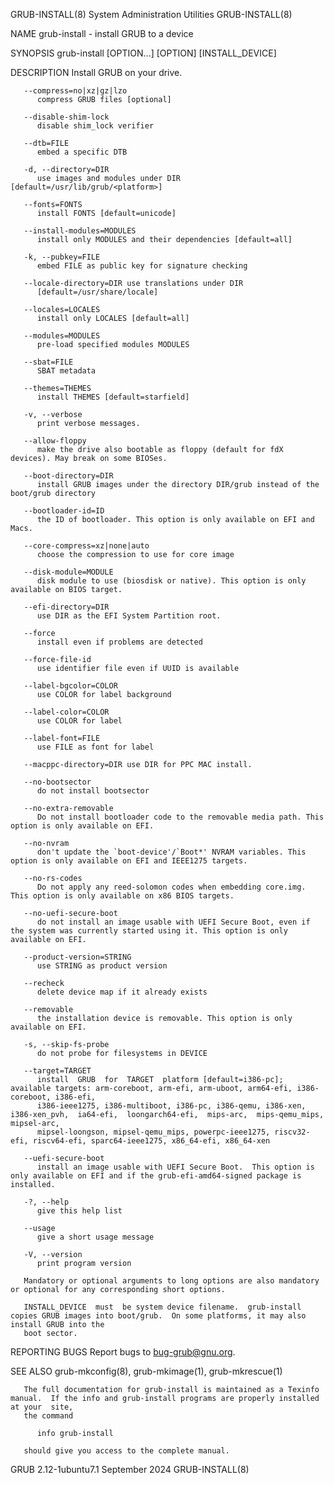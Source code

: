 GRUB-INSTALL(8)							System Administration Utilities						       GRUB-INSTALL(8)

NAME
       grub-install - install GRUB to a device

SYNOPSIS
       grub-install [OPTION...] [OPTION] [INSTALL_DEVICE]

DESCRIPTION
       Install GRUB on your drive.

       --compress=no|xz|gz|lzo
	      compress GRUB files [optional]

       --disable-shim-lock
	      disable shim_lock verifier

       --dtb=FILE
	      embed a specific DTB

       -d, --directory=DIR
	      use images and modules under DIR [default=/usr/lib/grub/<platform>]

       --fonts=FONTS
	      install FONTS [default=unicode]

       --install-modules=MODULES
	      install only MODULES and their dependencies [default=all]

       -k, --pubkey=FILE
	      embed FILE as public key for signature checking

       --locale-directory=DIR use translations under DIR
	      [default=/usr/share/locale]

       --locales=LOCALES
	      install only LOCALES [default=all]

       --modules=MODULES
	      pre-load specified modules MODULES

       --sbat=FILE
	      SBAT metadata

       --themes=THEMES
	      install THEMES [default=starfield]

       -v, --verbose
	      print verbose messages.

       --allow-floppy
	      make the drive also bootable as floppy (default for fdX devices). May break on some BIOSes.

       --boot-directory=DIR
	      install GRUB images under the directory DIR/grub instead of the boot/grub directory

       --bootloader-id=ID
	      the ID of bootloader. This option is only available on EFI and Macs.

       --core-compress=xz|none|auto
	      choose the compression to use for core image

       --disk-module=MODULE
	      disk module to use (biosdisk or native). This option is only available on BIOS target.

       --efi-directory=DIR
	      use DIR as the EFI System Partition root.

       --force
	      install even if problems are detected

       --force-file-id
	      use identifier file even if UUID is available

       --label-bgcolor=COLOR
	      use COLOR for label background

       --label-color=COLOR
	      use COLOR for label

       --label-font=FILE
	      use FILE as font for label

       --macppc-directory=DIR use DIR for PPC MAC install.

       --no-bootsector
	      do not install bootsector

       --no-extra-removable
	      Do not install bootloader code to the removable media path. This option is only available on EFI.

       --no-nvram
	      don't update the `boot-device'/`Boot*' NVRAM variables. This option is only available on EFI and IEEE1275 targets.

       --no-rs-codes
	      Do not apply any reed-solomon codes when embedding core.img. This option is only available on x86 BIOS targets.

       --no-uefi-secure-boot
	      do not install an image usable with UEFI Secure Boot, even if the system was currently started using it. This option is only available on EFI.

       --product-version=STRING
	      use STRING as product version

       --recheck
	      delete device map if it already exists

       --removable
	      the installation device is removable. This option is only available on EFI.

       -s, --skip-fs-probe
	      do not probe for filesystems in DEVICE

       --target=TARGET
	      install  GRUB  for  TARGET  platform [default=i386-pc]; available targets: arm-coreboot, arm-efi, arm-uboot, arm64-efi, i386-coreboot, i386-efi,
	      i386-ieee1275, i386-multiboot, i386-pc, i386-qemu, i386-xen, i386-xen_pvh,  ia64-efi,  loongarch64-efi,  mips-arc,  mips-qemu_mips,  mipsel-arc,
	      mipsel-loongson, mipsel-qemu_mips, powerpc-ieee1275, riscv32-efi, riscv64-efi, sparc64-ieee1275, x86_64-efi, x86_64-xen

       --uefi-secure-boot
	      install an image usable with UEFI Secure Boot.  This option is only available on EFI and if the grub-efi-amd64-signed package is installed.

       -?, --help
	      give this help list

       --usage
	      give a short usage message

       -V, --version
	      print program version

       Mandatory or optional arguments to long options are also mandatory or optional for any corresponding short options.

       INSTALL_DEVICE  must  be system device filename.	 grub-install copies GRUB images into boot/grub.  On some platforms, it may also install GRUB into the
       boot sector.

REPORTING BUGS
       Report bugs to <bug-grub@gnu.org>.

SEE ALSO
       grub-mkconfig(8), grub-mkimage(1), grub-mkrescue(1)

       The full documentation for grub-install is maintained as a Texinfo manual.  If the info and grub-install programs are properly installed at your	 site,
       the command

	      info grub-install

       should give you access to the complete manual.

GRUB 2.12-1ubuntu7.1							September 2024							       GRUB-INSTALL(8)
